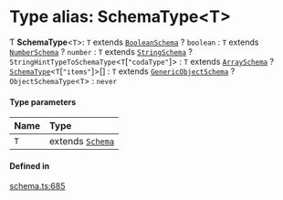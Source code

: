 # Type alias: SchemaType<T\>

Ƭ **SchemaType**<`T`\>: `T` extends [`BooleanSchema`](../interfaces/BooleanSchema.md) ? `boolean` : `T` extends [`NumberSchema`](NumberSchema.md) ? `number` : `T` extends [`StringSchema`](StringSchema.md) ? `StringHintTypeToSchemaType`<`T`[``"codaType"``]\> : `T` extends [`ArraySchema`](../interfaces/ArraySchema.md) ? [`SchemaType`](SchemaType.md)<`T`[``"items"``]\>[] : `T` extends [`GenericObjectSchema`](GenericObjectSchema.md) ? `ObjectSchemaType`<`T`\> : `never`

#### Type parameters

| Name | Type |
| :------ | :------ |
| `T` | extends [`Schema`](Schema.md) |

#### Defined in

[schema.ts:685](https://github.com/coda/packs-sdk/blob/main/schema.ts#L685)
